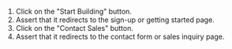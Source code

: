 1. Click on the "Start Building" button.
2. Assert that it redirects to the sign-up or getting started page.
3. Click on the "Contact Sales" button.
4. Assert that it redirects to the contact form or sales inquiry page.
